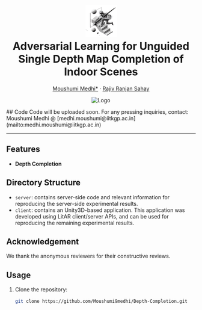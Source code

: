 
<!---
# Depth-Completion
[![Depth Completion](link)](#)
-->
<p align="center">
  <h1 align="center"><img src="assets/DC.png" width="85"></ins><br>Adversarial Learning for Unguided Single Depth Map Completion of Indoor Scenes</h1>
  <p align="center">
    <a href="#">Moushumi&nbsp;Medhi*</a>
    ·
    <a href="https://www.iitkgp.ac.in/department/EE/faculty/ee-rajiv">Rajiv Ranjan&nbsp;Sahay</a>
    <br>   
  </p>
<p align="center">
    <img src="assets/IIT_Kharagpur_Logo.svg" alt="Logo" height="40">
</p>
  <div align="center"></div>
</p>
## Code
Code will be uploaded soon. For any pressing inquiries, contact: Moushumi Medhi @ [medhi.moushumi@iitkgp.ac.in](mailto:medhi.moushumi@iitkgp.ac.in)

---

## Features
- **Depth Completion**

## Directory Structure

- `server`: contains server-side code and relevant information for reproducing the server-side experimental results.
- `client`: contains an Unity3D-based application. This application was developed using LitAR client/server APIs, and can be used for reproducing the remaining experimental results.



## Acknowledgement

We thank the anonymous reviewers for their constructive reviews. 
## Usage
1. Clone the repository:
   ```sh
   git clone https://github.com/Moushumi9medhi/Depth-Completion.git
